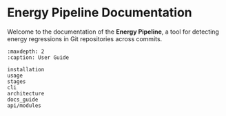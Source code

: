 # Energy Pipeline Documentation

Welcome to the documentation of the **Energy Pipeline**, a tool for detecting energy regressions in Git repositories across commits.

```{toctree}
:maxdepth: 2
:caption: User Guide

installation
usage
stages
cli
architecture
docs_guide
api/modules
